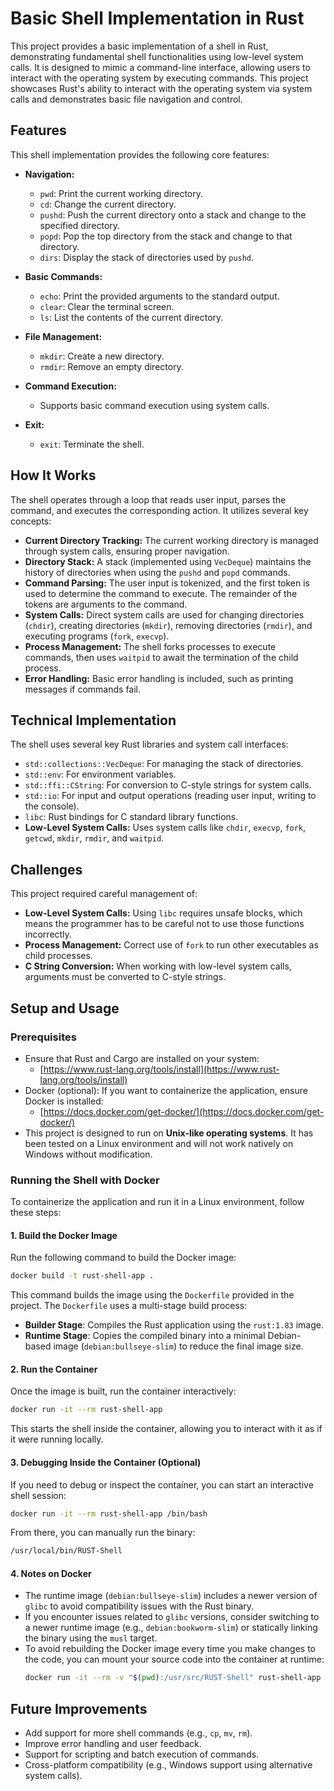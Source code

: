 # Basic Shell Implementation in Rust

This project provides a basic implementation of a shell in Rust, demonstrating fundamental shell functionalities using low-level system calls. It is designed to mimic a command-line interface, allowing users to interact with the operating system by executing commands. This project showcases Rust's ability to interact with the operating system via system calls and demonstrates basic file navigation and control.

## Features

This shell implementation provides the following core features:

*   **Navigation:**
    *   `pwd`: Print the current working directory.
    *   `cd`: Change the current directory.
    *   `pushd`: Push the current directory onto a stack and change to the specified directory.
    *   `popd`: Pop the top directory from the stack and change to that directory.
    *   `dirs`: Display the stack of directories used by `pushd`.

*   **Basic Commands:**
    *   `echo`: Print the provided arguments to the standard output.
    *   `clear`: Clear the terminal screen.
    *   `ls`: List the contents of the current directory.

*   **File Management:**
    *   `mkdir`: Create a new directory.
    *   `rmdir`: Remove an empty directory.

*   **Command Execution:**
    *   Supports basic command execution using system calls.

*   **Exit:**
    *   `exit`: Terminate the shell.

## How It Works

The shell operates through a loop that reads user input, parses the command, and executes the corresponding action. It utilizes several key concepts:

*   **Current Directory Tracking:** The current working directory is managed through system calls, ensuring proper navigation.
*   **Directory Stack:** A stack (implemented using `VecDeque`) maintains the history of directories when using the `pushd` and `popd` commands.
*   **Command Parsing:** The user input is tokenized, and the first token is used to determine the command to execute. The remainder of the tokens are arguments to the command.
*   **System Calls:** Direct system calls are used for changing directories (`chdir`), creating directories (`mkdir`), removing directories (`rmdir`), and executing programs (`fork`, `execvp`).
*   **Process Management:** The shell forks processes to execute commands, then uses `waitpid` to await the termination of the child process.
*   **Error Handling:** Basic error handling is included, such as printing messages if commands fail.

## Technical Implementation

The shell uses several key Rust libraries and system call interfaces:

*   `std::collections::VecDeque`: For managing the stack of directories.
*   `std::env`: For environment variables.
*   `std::ffi::CString`: For conversion to C-style strings for system calls.
*   `std::io`: For input and output operations (reading user input, writing to the console).
*   `libc`: Rust bindings for C standard library functions.
*   **Low-Level System Calls:** Uses system calls like `chdir`, `execvp`, `fork`, `getcwd`, `mkdir`, `rmdir`, and `waitpid`.

## Challenges

This project required careful management of:

*   **Low-Level System Calls:** Using `libc` requires unsafe blocks, which means the programmer has to be careful not to use those functions incorrectly.
*   **Process Management:** Correct use of `fork` to run other executables as child processes.
*   **C String Conversion:** When working with low-level system calls, arguments must be converted to C-style strings.

## Setup and Usage

### Prerequisites

*   Ensure that Rust and Cargo are installed on your system:
    *   [https://www.rust-lang.org/tools/install](https://www.rust-lang.org/tools/install)
*   Docker (optional): If you want to containerize the application, ensure Docker is installed:
    *   [https://docs.docker.com/get-docker/](https://docs.docker.com/get-docker/)
*   This project is designed to run on **Unix-like operating systems**. It has been tested on a Linux environment and will not work natively on Windows without modification.

### Running the Shell with Docker

To containerize the application and run it in a Linux environment, follow these steps:

#### 1. Build the Docker Image

Run the following command to build the Docker image:
```bash
docker build -t rust-shell-app .
```

This command builds the image using the `Dockerfile` provided in the project. The `Dockerfile` uses a multi-stage build process:
- **Builder Stage**: Compiles the Rust application using the `rust:1.83` image.
- **Runtime Stage**: Copies the compiled binary into a minimal Debian-based image (`debian:bullseye-slim`) to reduce the final image size.

#### 2. Run the Container

Once the image is built, run the container interactively:
```bash
docker run -it --rm rust-shell-app
```

This starts the shell inside the container, allowing you to interact with it as if it were running locally.

#### 3. Debugging Inside the Container (Optional)

If you need to debug or inspect the container, you can start an interactive shell session:
```bash
docker run -it --rm rust-shell-app /bin/bash
```

From there, you can manually run the binary:
```bash
/usr/local/bin/RUST-Shell
```

#### 4. Notes on Docker

- The runtime image (`debian:bullseye-slim`) includes a newer version of `glibc` to avoid compatibility issues with the Rust binary.
- If you encounter issues related to `glibc` versions, consider switching to a newer runtime image (e.g., `debian:bookworm-slim`) or statically linking the binary using the `musl` target.
- To avoid rebuilding the Docker image every time you make changes to the code, you can mount your source code into the container at runtime:
  ```bash
  docker run -it --rm -v "$(pwd):/usr/src/RUST-Shell" rust-shell-app cargo run --release
  ```

## Future Improvements

* Add support for more shell commands (e.g., `cp`, `mv`, `rm`).
* Improve error handling and user feedback.
* Support for scripting and batch execution of commands.
* Cross-platform compatibility (e.g., Windows support using alternative system calls).
